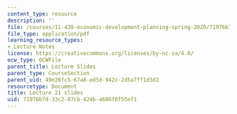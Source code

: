 ```yaml
---
content_type: resource
description: ''
file: /courses/11-438-economic-development-planning-spring-2020/71976b7d33c207cb424ba686f6f55ef1_MIT11_438s20_lec21.pdf
file_type: application/pdf
learning_resource_types:
- Lecture Notes
license: https://creativecommons.org/licenses/by-nc-sa/4.0/
ocw_type: OCWFile
parent_title: Lecture Slides
parent_type: CourseSection
parent_uid: 49e26fc5-67a8-ed5d-942c-2d5a7ff1d3d2
resourcetype: Document
title: Lecture 21 slides
uid: 71976b7d-33c2-07cb-424b-a686f6f55ef1
---
```

